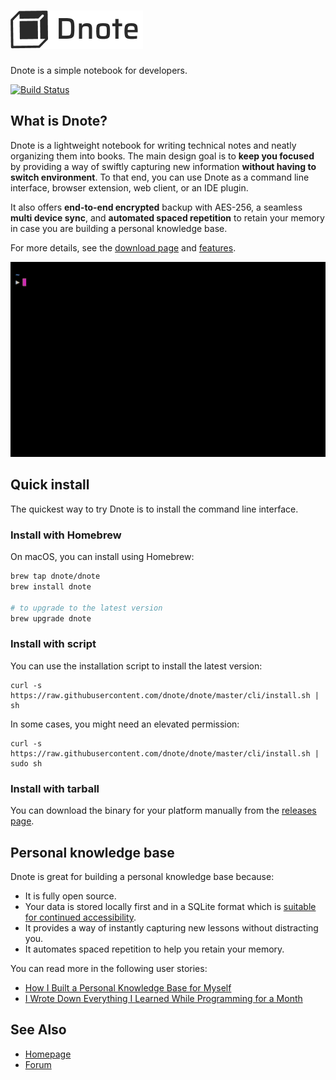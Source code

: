 ![Dnote](assets/logo.png)
=========================

Dnote is a simple notebook for developers.

[![Build Status](https://travis-ci.org/dnote/dnote.svg?branch=master)](https://travis-ci.org/dnote/dnote)

## What is Dnote?

Dnote is a lightweight notebook for writing technical notes and neatly organizing them into books. The main design goal is to **keep you focused** by providing a way of swiftly capturing new information **without having to switch environment**. To that end, you can use Dnote as a command line interface, browser extension, web client, or an IDE plugin.

It also offers **end-to-end encrypted** backup with AES-256, a seamless **multi device sync**, and **automated spaced repetition** to retain your memory in case you are building a personal knowledge base.

For more details, see the [download page](https://dnote.io/download) and [features](https://dnote.io/pricing).

![A demo of Dnote CLI](assets/cli.gif)

## Quick install

The quickest way to try Dnote is to install the command line interface.

### Install with Homebrew

On macOS, you can install using Homebrew:

```sh
brew tap dnote/dnote
brew install dnote

# to upgrade to the latest version
brew upgrade dnote
```

### Install with script

You can use the installation script to install the latest version:

    curl -s https://raw.githubusercontent.com/dnote/dnote/master/cli/install.sh | sh

In some cases, you might need an elevated permission:

    curl -s https://raw.githubusercontent.com/dnote/dnote/master/cli/install.sh | sudo sh

### Install with tarball

You can download the binary for your platform manually from the [releases page](https://github.com/dnote/dnote/releases).

## Personal knowledge base

Dnote is great for building a personal knowledge base because:

* It is fully open source.
* Your data is stored locally first and in a SQLite format which is [suitable for continued accessibility](https://www.sqlite.org/locrsf.html).
* It provides a way of instantly capturing new lessons without distracting you.
* It automates spaced repetition to help you retain your memory.

You can read more in the following user stories:

- [How I Built a Personal Knowledge Base for Myself](https://dnote.io/blog/how-i-built-personal-knowledge-base-for-myself/)
- [I Wrote Down Everything I Learned While Programming for a Month](https://dnote.io/blog/writing-everything-i-learn-coding-for-a-month/)

## See Also

- [Homepage](https://dnote.io)
- [Forum](https://forum.dnote.io)
